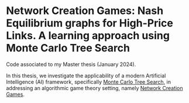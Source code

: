 # Network Creation Games: Nash Equilibrium graphs for High-Price Links. A learning approach using Monte Carlo Tree Search
Code associated to my Master thesis (January 2024). 

In this thesis, we investigate the applicability of a modern Artificial Intelligence (AI) framework, specifically [Monte Carlo Tree Search](http://www.incompleteideas.net/609%20dropbox/other%20readings%20and%20resources/MCTS-survey.pdf), in addressing an algorithmic game theory setting, namely [Network Creation Games](https://citeseerx.ist.psu.edu/document?repid=rep1&type=pdf&doi=db27748ed72e648207f131a5db12f3d9aeb60782).